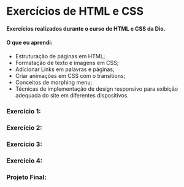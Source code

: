 # Exercícios de HTML e CSS

#### Exercícios realizados durante o curso de HTML e CSS da Dio.

#### **O que eu aprendi:**

 - Estruturação de páginas em HTML;
 - Formatação de texto e imagens em CSS;
 - Adicionar Links em palavras e páginas;
 - Criar animações em CSS com o transitions;
 - Conceitos de morphing menu;
 - Técnicas de implementação de design responsivo para exibição adequada do site em diferentes dispositivos.

### Exercício 1:


### Exercício 2:


### Exercício 3:


### Exercício 4:


### Projeto Final: